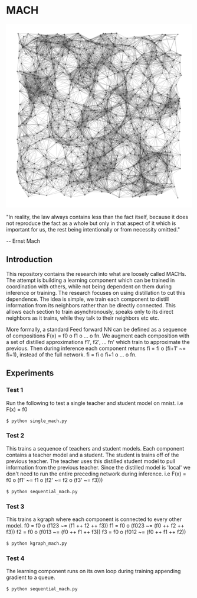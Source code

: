 # MACH

<img src="assets/mach.png" width="1000" />


"In reality, the law always contains less than the fact itself, because it does not reproduce the fact as a whole but only in that aspect of it which is important for us, the rest being intentionally or from necessity omitted."

-- Ernst Mach

## Introduction
This repository contains the research into what are loosely called MACHs. The attempt is building a learning component which can be trained in coordination with others, while not being dependent on them during inference or training. The research focuses on using distillation to cut this dependence. The idea is simple, we train each component to distill information from its neighbors rather than be directly connected. This allows each section to train asynchronously, speaks only to its direct neighbors as it trains, while they talk to their neighbors etc etc.

More formally, a standard Feed forward NN can be defined as a sequence of compositions F(x) = f0 o f1 o ... o fn. We augment each composition with a set of distilled approximations f1', f2', ... fn' which train to approximate the previous. Then during inference each component returns fi = fi o (fi+1' ~= fi+1), instead of the full network. fi = fi o fi+1 o ... o fn.

## Experiments

### Test 1
Run the following to test a single teacher and student model on mnist.
i.e F(x) = f0
```
$ python single_mach.py
```

### Test 2
This trains a sequence of teachers and student models. Each component contains a teacher model and a student. The student is trains off of the previous teacher. The teacher uses this distilled student model to pull information from the previous teacher. Since the distilled model is 'local' we don't need to run the entire preceding network during inference.
i.e F(x) = f0 o (f1' ~= f1 o (f2' ~= f2 o (f3' ~= f3)))
```
$ python sequential_mach.py
```

### Test 3
This trains a kgraph where each component is connected to every other model.
f0 = f0 o (f123 ~= (f1 ++ f2 ++ f3))
f1 = f0 o (f023 ~= (f0 ++ f2 ++ f3))
f2 = f0 o (f013 ~= (f0 ++ f1 ++ f3))
f3 = f0 o (f012 ~= (f0 ++ f1 ++ f2))
```
$ python kgraph_mach.py
```

### Test 4
The learning component runs on its own loop during training appending gradient to a queue.
```
$ python sequential_mach.py
```
